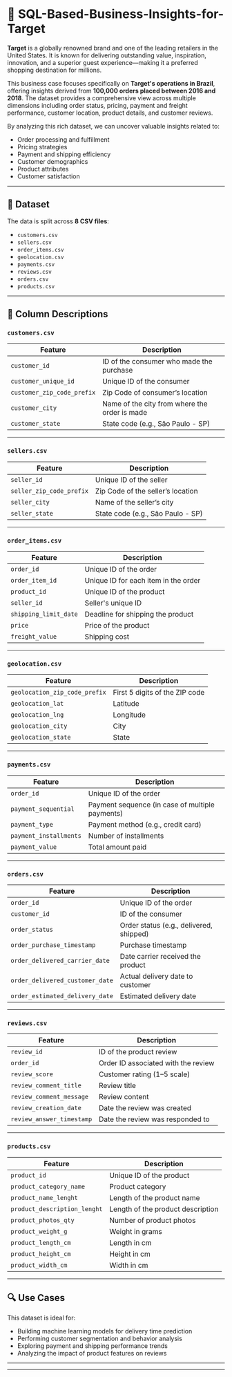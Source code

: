 # 🛒 SQL-Based-Business-Insights-for-Target

**Target** is a globally renowned brand and one of the leading retailers in the United States. It is known for delivering outstanding value, inspiration, innovation, and a superior guest experience—making it a preferred shopping destination for millions.

This business case focuses specifically on **Target's operations in Brazil**, offering insights derived from **100,000 orders placed between 2016 and 2018**. The dataset provides a comprehensive view across multiple dimensions including order status, pricing, payment and freight performance, customer location, product details, and customer reviews.

By analyzing this rich dataset, we can uncover valuable insights related to:

* Order processing and fulfillment
* Pricing strategies
* Payment and shipping efficiency
* Customer demographics
* Product attributes
* Customer satisfaction

---

## 📂 Dataset

The data is split across **8 CSV files**:

* `customers.csv`
* `sellers.csv`
* `order_items.csv`
* `geolocation.csv`
* `payments.csv`
* `reviews.csv`
* `orders.csv`
* `products.csv`

---

## 🧾 Column Descriptions

### `customers.csv`

| **Feature**                | **Description**                               |
| -------------------------- | --------------------------------------------- |
| `customer_id`              | ID of the consumer who made the purchase      |
| `customer_unique_id`       | Unique ID of the consumer                     |
| `customer_zip_code_prefix` | Zip Code of consumer’s location               |
| `customer_city`            | Name of the city from where the order is made |
| `customer_state`           | State code (e.g., São Paulo - SP)             |

---

### `sellers.csv`

| **Feature**              | **Description**                   |
| ------------------------ | --------------------------------- |
| `seller_id`              | Unique ID of the seller           |
| `seller_zip_code_prefix` | Zip Code of the seller’s location |
| `seller_city`            | Name of the seller’s city         |
| `seller_state`           | State code (e.g., São Paulo - SP) |

---

### `order_items.csv`

| **Feature**           | **Description**                      |
| --------------------- | ------------------------------------ |
| `order_id`            | Unique ID of the order               |
| `order_item_id`       | Unique ID for each item in the order |
| `product_id`          | Unique ID of the product             |
| `seller_id`           | Seller's unique ID                   |
| `shipping_limit_date` | Deadline for shipping the product    |
| `price`               | Price of the product                 |
| `freight_value`       | Shipping cost                        |

---

### `geolocation.csv`

| **Feature**                   | **Description**                |
| ----------------------------- | ------------------------------ |
| `geolocation_zip_code_prefix` | First 5 digits of the ZIP code |
| `geolocation_lat`             | Latitude                       |
| `geolocation_lng`             | Longitude                      |
| `geolocation_city`            | City                           |
| `geolocation_state`           | State                          |

---

### `payments.csv`

| **Feature**            | **Description**                                 |
| ---------------------- | ----------------------------------------------- |
| `order_id`             | Unique ID of the order                          |
| `payment_sequential`   | Payment sequence (in case of multiple payments) |
| `payment_type`         | Payment method (e.g., credit card)              |
| `payment_installments` | Number of installments                          |
| `payment_value`        | Total amount paid                               |

---

### `orders.csv`

| **Feature**                     | **Description**                         |
| ------------------------------- | --------------------------------------- |
| `order_id`                      | Unique ID of the order                  |
| `customer_id`                   | ID of the consumer                      |
| `order_status`                  | Order status (e.g., delivered, shipped) |
| `order_purchase_timestamp`      | Purchase timestamp                      |
| `order_delivered_carrier_date`  | Date carrier received the product       |
| `order_delivered_customer_date` | Actual delivery date to customer        |
| `order_estimated_delivery_date` | Estimated delivery date                 |

---

### `reviews.csv`

| **Feature**               | **Description**                     |
| ------------------------- | ----------------------------------- |
| `review_id`               | ID of the product review            |
| `order_id`                | Order ID associated with the review |
| `review_score`            | Customer rating (1–5 scale)         |
| `review_comment_title`    | Review title                        |
| `review_comment_message`  | Review content                      |
| `review_creation_date`    | Date the review was created         |
| `review_answer_timestamp` | Date the review was responded to    |

---

### `products.csv`

| **Feature**                  | **Description**                   |
| ---------------------------- | --------------------------------- |
| `product_id`                 | Unique ID of the product          |
| `product_category_name`      | Product category                  |
| `product_name_lenght`        | Length of the product name        |
| `product_description_lenght` | Length of the product description |
| `product_photos_qty`         | Number of product photos          |
| `product_weight_g`           | Weight in grams                   |
| `product_length_cm`          | Length in cm                      |
| `product_height_cm`          | Height in cm                      |
| `product_width_cm`           | Width in cm                       |

---

## 🔍 Use Cases

This dataset is ideal for:

* Building machine learning models for delivery time prediction
* Performing customer segmentation and behavior analysis
* Exploring payment and shipping performance trends
* Analyzing the impact of product features on reviews

---


___________________________________________________________________________________________________________
